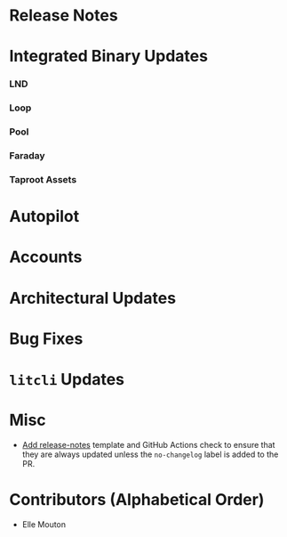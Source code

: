# Release Notes

# Integrated Binary Updates

### LND
### Loop
### Pool
### Faraday
### Taproot Assets

# Autopilot 

# Accounts

# Architectural Updates

# Bug Fixes

# `litcli` Updates

# Misc

* [Add 
  release-notes](https://github.com/lightninglabs/lightning-terminal/pull/767) 
  template and GitHub Actions check to ensure that they are always updated 
  unless the `no-changelog` label is added to the PR.

# Contributors (Alphabetical Order)

* Elle Mouton